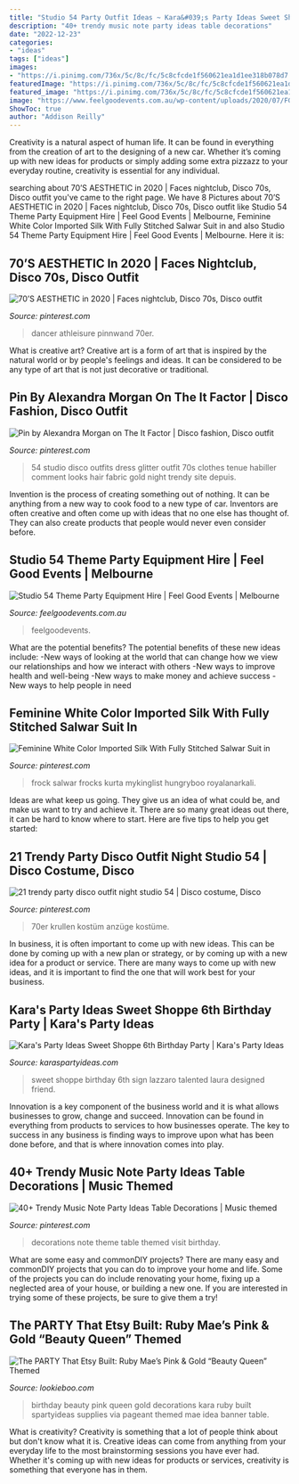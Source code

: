 ```yaml
---
title: "Studio 54 Party Outfit Ideas ~ Kara&#039;s Party Ideas Sweet Shoppe 6th Birthday Party"
description: "40+ trendy music note party ideas table decorations"
date: "2022-12-23"
categories:
- "ideas"
tags: ["ideas"]
images:
- "https://i.pinimg.com/736x/5c/8c/fc/5c8cfcde1f560621ea1d1ee318b078d7.jpg"
featuredImage: "https://i.pinimg.com/736x/5c/8c/fc/5c8cfcde1f560621ea1d1ee318b078d7.jpg"
featured_image: "https://i.pinimg.com/736x/5c/8c/fc/5c8cfcde1f560621ea1d1ee318b078d7.jpg"
image: "https://www.feelgoodevents.com.au/wp-content/uploads/2020/07/FGE-Studio54-519111-0023-scaled-scaled.jpg"
ShowToc: true
author: "Addison Reilly"
---
```



Creativity is a natural aspect of human life. It can be found in everything from the creation of art to the designing of a new car. Whether it’s coming up with new ideas for products or simply adding some extra pizzazz to your everyday routine, creativity is essential for any individual.

	

		
searching about 70’S AESTHETIC in 2020 | Faces nightclub, Disco 70s, Disco outfit you've came to the right page. We have 8 Pictures about 70’S AESTHETIC in 2020 | Faces nightclub, Disco 70s, Disco outfit like Studio 54 Theme Party Equipment Hire | Feel Good Events | Melbourne, Feminine White Color Imported Silk With Fully Stitched Salwar Suit in and also Studio 54 Theme Party Equipment Hire | Feel Good Events | Melbourne. Here it is:
		
    
## 70’S AESTHETIC In 2020 | Faces Nightclub, Disco 70s, Disco Outfit

<img loading=lazy src="https://i.pinimg.com/736x/16/41/f3/1641f3813a18af6d995e37259642740a.jpg" onerror="this.onerror=null;this.src='https://tse4.mm.bing.net/th?id=OIP.7f1hbG6CQqCmKyyyfR8-1gHaLA&amp;pid=15.1';" alt="70’S AESTHETIC in 2020 | Faces nightclub, Disco 70s, Disco outfit">

_Source: pinterest.com_

>dancer athleisure pinnwand 70er. 

	

What is creative art?
Creative art is a form of art that is inspired by the natural world or by people's feelings and ideas. It can be considered to be any type of art that is not just decorative or traditional.

    
## Pin By Alexandra Morgan On The It Factor | Disco Fashion, Disco Outfit

<img loading=lazy src="https://i.pinimg.com/originals/bd/84/fa/bd84fab214f06e7db62af450b1eb885c.png" onerror="this.onerror=null;this.src='https://tse3.mm.bing.net/th?id=OIP.h5556Y76M8tNHMhsl5rm_QHaMT&amp;pid=15.1';" alt="Pin by Alexandra Morgan on The It Factor | Disco fashion, Disco outfit">

_Source: pinterest.com_

>54 studio disco outfits dress glitter outfit 70s clothes tenue habiller comment looks hair fabric gold night trendy site depuis. 

	

Invention is the process of creating something out of nothing. It can be anything from a new way to cook food to a new type of car. Inventors are often creative and often come up with ideas that no one else has thought of. They can also create products that people would never even consider before.

    
## Studio 54 Theme Party Equipment Hire | Feel Good Events | Melbourne

<img loading=lazy src="https://www.feelgoodevents.com.au/wp-content/uploads/2020/07/FGE-Studio54-519111-0023-scaled-scaled.jpg" onerror="this.onerror=null;this.src='https://tse2.mm.bing.net/th?id=OIP.aUetf2XzasTAB08NMfhIPgHaE8&amp;pid=15.1';" alt="Studio 54 Theme Party Equipment Hire | Feel Good Events | Melbourne">

_Source: feelgoodevents.com.au_

>feelgoodevents. 

	

What are the potential benefits?
The potential benefits of these new ideas include: 
-New ways of looking at the world that can change how we view our relationships and how we interact with others 
-New ways to improve health and well-being 
-New ways to make money and achieve success 
-New ways to help people in need

    
## Feminine White Color Imported Silk With Fully Stitched Salwar Suit In

<img loading=lazy src="https://i.pinimg.com/736x/5c/8c/fc/5c8cfcde1f560621ea1d1ee318b078d7.jpg" onerror="this.onerror=null;this.src='https://tse3.mm.bing.net/th?id=OIP.IPgYtheJTLdXIG0hGVhjtgHaO0&amp;pid=15.1';" alt="Feminine White Color Imported Silk With Fully Stitched Salwar Suit in">

_Source: pinterest.com_

>frock salwar frocks kurta mykinglist hungryboo royalanarkali. 

	

Ideas are what keep us going. They give us an idea of what could be, and make us want to try and achieve it. There are so many great ideas out there, it can be hard to know where to start. Here are five tips to help you get started: 

    
## 21 Trendy Party Disco Outfit Night Studio 54 | Disco Costume, Disco

<img loading=lazy src="https://i.pinimg.com/736x/b2/5b/20/b25b20ef78f7b8c1cdb474f70188a541.jpg" onerror="this.onerror=null;this.src='https://tse2.mm.bing.net/th?id=OIP.nrrlRv1m_KTxHzQ0-TMXcQAAAA&amp;pid=15.1';" alt="21 trendy party disco outfit night studio 54 | Disco costume, Disco">

_Source: pinterest.com_

>70er krullen kostüm anzüge kostüme. 

	

In business, it is often important to come up with new ideas. This can be done by coming up with a new plan or strategy, or by coming up with a new idea for a product or service. There are many ways to come up with new ideas, and it is important to find the one that will work best for your business.

    
## Kara&#039;s Party Ideas Sweet Shoppe 6th Birthday Party | Kara&#039;s Party Ideas

<img loading=lazy src="https://2.bp.blogspot.com/-uWcomVAfZeg/T0cgVPsGYLI/AAAAAAAAIB8/m1BOv1aLI0c/s1600/photo_47365_view_album_xlarge.jpg" onerror="this.onerror=null;this.src='https://tse3.mm.bing.net/th?id=OIP.rxfSDcPz_MLT48x340prkQHaE7&amp;pid=15.1';" alt="Kara&#039;s Party Ideas Sweet Shoppe 6th Birthday Party | Kara&#039;s Party Ideas">

_Source: karaspartyideas.com_

>sweet shoppe birthday 6th sign lazzaro talented laura designed friend. 

	

Innovation is a key component of the business world and it is what allows businesses to grow, change and succeed. Innovation can be found in everything from products to services to how businesses operate. The key to success in any business is finding ways to improve upon what has been done before, and that is where innovation comes into play.

    
## 40+ Trendy Music Note Party Ideas Table Decorations | Music Themed

<img loading=lazy src="https://i.pinimg.com/originals/ce/3a/24/ce3a2433efbb1cba872d4b9a4e17842d.jpg" onerror="this.onerror=null;this.src='https://tse3.mm.bing.net/th?id=OIP.f29y9ayIt664IAvpISua3wAAAA&amp;pid=15.1';" alt="40+ Trendy Music Note Party Ideas Table Decorations | Music themed">

_Source: pinterest.com_

>decorations note theme table themed visit birthday. 

	

What are some easy and commonDIY projects?
There are many easy and commonDIY projects that you can do to improve your home and life. Some of the projects you can do include renovating your home, fixing up a neglected area of your house, or building a new one. If you are interested in trying some of these projects, be sure to give them a try!

    
## The PARTY That Etsy Built: Ruby Mae’s Pink &amp; Gold “Beauty Queen” Themed

<img loading=lazy src="http://lookieboo.com/wp-content/uploads/20130623-rubybday-02411.jpg" onerror="this.onerror=null;this.src='https://tse2.mm.bing.net/th?id=OIP.Y0QozbwSauLmiAo_eh_lCwHaE8&amp;pid=15.1';" alt="The PARTY That Etsy Built: Ruby Mae’s Pink &amp; Gold “Beauty Queen” Themed">

_Source: lookieboo.com_

>birthday beauty pink queen gold decorations kara ruby built spartyideas supplies via pageant themed mae idea banner table. 

	

What is creativity?
Creativity is something that a lot of people think about but don't know what it is. Creative ideas can come from anything from your everyday life to the most brainstorming sessions you have ever had. Whether it's coming up with new ideas for products or services, creativity is something that everyone has in them.


